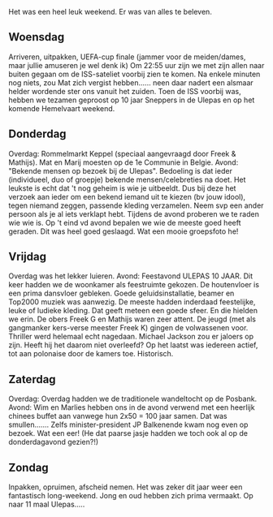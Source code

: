 Het was een heel leuk weekend. Er was van alles te beleven.

## Woensdag
Arriveren, uitpakken, UEFA-cup finale (jammer voor de meiden/dames, maar jullie amuseren je wel denk ik)
Om 22:55 uur zijn we met zijn allen naar buiten gegaan om de ISS-sateliet voorbij zien te komen. Na enkele minuten nog niets, zou Mat zich vergist hebben...... neen daar nadert een alsmaar helder wordende ster ons vanuit het zuiden.
Toen de ISS voorbij was, hebben we tezamen geproost op 10 jaar Sneppers in de Ulepas en op het komende Hemelvaart weekend.

## Donderdag
Overdag: Rommelmarkt Keppel (speciaal aangevraagd door Freek & Mathijs). Mat en Marij moesten op de 1e Communie in Belgie.
Avond: "Bekende mensen op bezoek bij de Ulepas". Bedoeling is dat ieder (individueel, duo of groepje) bekende mensen/celebreties na doet. Het leukste is echt dat 't nog geheim is wie je uitbeeldt.
Dus bij deze het verzoek aan ieder om een bekend iemand uit te kiezen (bv jouw idool), tegen niemand zeggen, passende kleding verzamelen. Neem svp een ander persoon als je al iets verklapt hebt.
Tijdens de avond proberen we te raden wie wie is. Op 't eind vd avond bepalen we wie de meeste goed heeft geraden.
Dit was heel goed geslaagd. Wat een mooie groepsfoto he!

## Vrijdag
Overdag was het lekker luieren.
Avond: Feestavond ULEPAS 10 JAAR. Dit keer hadden we de woonkamer als feestruimte gekozen. De houtenvloer is een prima dansvloer gebleken.
Goede geluidsinstallatie, beamer en Top2000 muziek was aanwezig.
De meeste hadden inderdaad feestelijke, leuke of ludieke kleding. Dat geeft meteen een goede sfeer. En die hielden we erin.
De obers Freek G en Mathijs waren zeer attent.
De jeugd (met als gangmanker kers-verse meester Freek K) gingen de volwassenen voor. Thriller werd helemaal echt nagedaan. Michael Jackson zou er jaloers op zijn. Heeft hij het daarom niet overleefd?
Op het laatst was iedereen actief, tot aan polonaise door de kamers toe. Historisch.

## Zaterdag
Overdag:
Overdag hadden we de traditionele wandeltocht op de Posbank.
Avond:
Wim en Marlies hebben ons in de avond verwend met een heerlijk chinees buffet aan vanwege hun 2x50 = 100 jaar samen. Dat was smullen.......
Zelfs minister-president JP Balkenende kwam nog even op bezoek. Wat een eer! (He dat paarse jasje hadden we toch ook al op de donderdagavond gezien?!)

## Zondag
Inpakken, opruimen, afscheid nemen.
Het was zeker dit jaar weer een fantastisch long-weekend. Jong en oud hebben zich prima vermaakt.
Op naar 11 maal Ulepas.....
